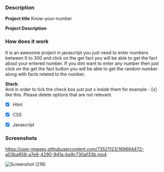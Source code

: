 ### Description

**Project title**
Know-your-number

**Project Description**

### How does it work
It is an awesome project in javascript you just need to enter numbers between 0 to 300 and click on the get fact you will be able to get the fact about your entered number.
If you dint want to enter any number then just click on the get the fact button you will be able to get the random number along with facts related to the number.

**Stack**:  
And in order to tick the check box just put x inside them for example - [x] like this. Please delete options that are not relevant.

- [x] Html
- [x] CSS
- [x] Javascript



### Screenshots

https://user-images.githubusercontent.com/73521123/169664472-a03ba658-a7e8-4290-941a-ba9c730af33b.mp4

![Screenshot (218)](https://user-images.githubusercontent.com/73521123/169664485-a965c474-5066-407f-b0bf-1f104723a565.png)

